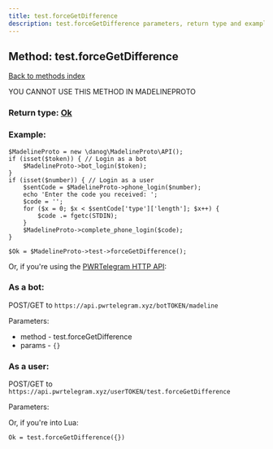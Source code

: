 ```yaml
---
title: test.forceGetDifference
description: test.forceGetDifference parameters, return type and example
---
```

## Method: test.forceGetDifference  
[Back to methods index](index.md)


YOU CANNOT USE THIS METHOD IN MADELINEPROTO




### Return type: [Ok](../types/Ok.md)

### Example:


```
$MadelineProto = new \danog\MadelineProto\API();
if (isset($token)) { // Login as a bot
    $MadelineProto->bot_login($token);
}
if (isset($number)) { // Login as a user
    $sentCode = $MadelineProto->phone_login($number);
    echo 'Enter the code you received: ';
    $code = '';
    for ($x = 0; $x < $sentCode['type']['length']; $x++) {
        $code .= fgetc(STDIN);
    }
    $MadelineProto->complete_phone_login($code);
}

$Ok = $MadelineProto->test->forceGetDifference();
```

Or, if you're using the [PWRTelegram HTTP API](https://pwrtelegram.xyz):

### As a bot:

POST/GET to `https://api.pwrtelegram.xyz/botTOKEN/madeline`

Parameters:

* method - test.forceGetDifference
* params - `{}`



### As a user:

POST/GET to `https://api.pwrtelegram.xyz/userTOKEN/test.forceGetDifference`

Parameters:




Or, if you're into Lua:

```
Ok = test.forceGetDifference({})
```

